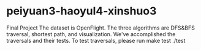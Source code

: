 # peiyuan3-haoyul4-xinshuo3
Final Project
The dataset is OpenFlight.
The three algorithms are DFS&BFS traversal, shortest path, and visualization. 
We've accomplished the traversals and their tests. To test traversals, please run 
        make test
        ./test